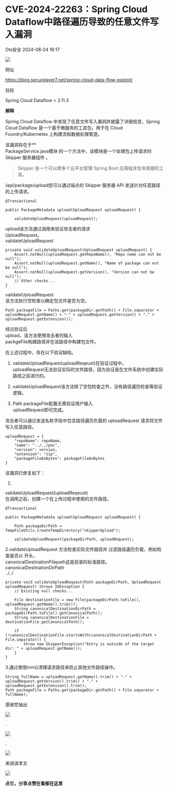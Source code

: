 #  CVE-2024-22263：Spring Cloud Dataflow中路径遍历导致的任意文件写入漏洞   
 Ots安全   2024-08-24 16:17  
  
![](https://mmbiz.qpic.cn/mmbiz_gif/bL2iaicTYdZn7gtxSFZlfuCW6AdQib8Q1onbR0U2h9icP1eRO6wH0AcyJmqZ7USD0uOYncCYIH7ZEE8IicAOPxyb9IA/640?wx_fmt=gif "")  
  
网址  
  
https://blog.securelayer7.net/spring-cloud-data-flow-exploit/  
  
目标  
  
Spring Cloud Dataflow < 2.11.3  
  
**解释**  
  
Spring Cloud Dataflow 中发现了任意文件写入漏洞并披露了详细信息，Spring Cloud Dataflow 是一个基于微服务的工具包，用于在 Cloud Foundry/Kubernetes 上构建流和数据处理管道。  
  
该漏洞存在于**  
PackageService.java模块 的一个方法中，该模块是一个处理包上传请求的 Skipper 服务器组件 。  
> Skipper 是一个可以跨多个云平台管理 Spring Boot 应用程序生命周期的工具。  
  
  
  
/api/package/upload您可以通过端点的 Skipper 服务器 API 发送针对任意路径的上传请求。  
```
@Transactional

public PackageMetadata upload(UploadRequest uploadRequest) {

    validateUploadRequest(uploadRequest);
```  
  
upload该方法通过调用来验证攻击者的请求  
UploadRequest。  
validateUploadRequest  
```
private void validateUploadRequest(UploadRequest uploadRequest) {
    Assert.notNull(uploadRequest.getRepoName(), "Repo name can not be null");
    Assert.notNull(uploadRequest.getName(), "Name of package can not be null");
    Assert.notNull(uploadRequest.getVersion(), "Version can not be null");
    // Other checks...
}
```  
  
validateUploadRequest   
该方法执行空检查以确定包文件是否为空。  
```
Path packageFile = Paths.get(packageDir.getPath() + File.separator + uploadRequest.getName() + "-" + uploadRequest.getVersion() + "." + uploadRequest.getExtension());
```  
  
经过验证后  
upload，该方法使用攻击者的输入  
packgeFile构建路径并在该路径中构建包文件。  
  
在上述过程中，存在以下验证缺陷。  
1. validateUploadRequest(uploadReqeust)在验证过程中，  
uploadRequest无法验证实际的文件路径，因为验证是在文件系统中创建实际路径之前进行的。  
  
1. validateUploadRequest该方法除了空包检查之外，没有路径遍历检查等验证逻辑。  
  
1. Path packageFile配置无需验证用户输入  
uploadRequest即可完成。  
  
攻击者可以通过发送名称字段中包含路径遍历负载的 uploadRequest 请求将文件写入任意路径。  
```
uploadRequest = {
    "repoName": repoName,
    "name": "../../poc",
    "version": version,
    "extension": "zip",
    "packageFileAsBytes": packageFileAsBytes
}
```  
  
该漏洞已修复如下：  
  
1.  
validateUploadRequest(uploadReqeust)  
在调用之前，创建一个在上传过程中使用的文件路径。  
```
@Transactional

public PackageMetadata upload(UploadRequest uploadRequest) {

    Path packageDirPath = TempFileUtils.createTempDirectory("skipperUpload");

    validateUploadRequest(packageDirPath, uploadRequest);
```  
  
2.validateUploadRequest 方法检查实际文件路径并 过滤路径遍历负载，例如检查是否以 开头，  
canonicalDestinationFilepath这是目录的标准路径。canonicalDestinationDirPath  
../../  
```
private void validateUploadRequest(Path packageDirPath, UploadRequest uploadRequest) throws IOException {
    // Existing null checks...

    File destinationFile = new File(packageDirPath.toFile(), uploadRequest.getName().trim());
    String canonicalDestinationDirPath = packageDirPath.toFile().getCanonicalPath();
    String canonicalDestinationFile = destinationFile.getCanonicalPath();

    if (!canonicalDestinationFile.startsWith(canonicalDestinationDirPath + File.separator)) {
        throw new SkipperException("Entry is outside of the target dir: " + uploadRequest.getName());
    }
}
```  
  
3.通过使用trim()清理请求路径来防止其他文件路径操作。  
```
String fullName = uploadRequest.getName().trim() + "-" + uploadRequest.getVersion().trim() + "." + uploadRequest.getExtension().trim();
Path packageFile = Paths.get(packageDir.getPath() + File.separator + fullName);
```  
  
  
  
  
  
感谢您抽出  
  
![](https://mmbiz.qpic.cn/mmbiz_gif/Ljib4So7yuWgdSBqOibtgiaYWjL4pkRXwycNnFvFYVgXoExRy0gqCkqvrAghf8KPXnwQaYq77HMsjcVka7kPcBDQw/640?wx_fmt=gif "")  
  
.  
  
![](https://mmbiz.qpic.cn/mmbiz_gif/Ljib4So7yuWgdSBqOibtgiaYWjL4pkRXwycd5KMTutPwNWA97H5MPISWXLTXp0ibK5LXCBAXX388gY0ibXhWOxoEKBA/640?wx_fmt=gif "")  
  
.  
  
![](https://mmbiz.qpic.cn/mmbiz_gif/Ljib4So7yuWgdSBqOibtgiaYWjL4pkRXwycU99fZEhvngeeAhFOvhTibttSplYbBpeeLZGgZt41El4icmrBibojkvLNw/640?wx_fmt=gif "")  
  
来阅读本文  
  
![](https://mmbiz.qpic.cn/mmbiz_gif/Ljib4So7yuWge7Mibiad1tV0iaF8zSD5gzicbxDmfZCEL7vuOevN97CwUoUM5MLeKWibWlibSMwbpJ28lVg1yj1rQflyQ/640?wx_fmt=gif "")  
  
**点它，分享点赞在看都在这里**  
  
